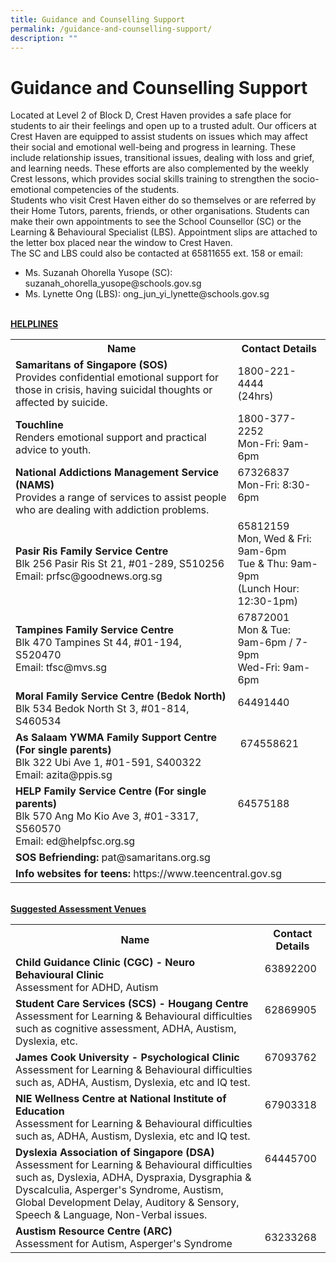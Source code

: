 ```yaml
---
title: Guidance and Counselling Support
permalink: /guidance-and-counselling-support/
description: ""
---
```

<h1>Guidance and Counselling Support</h1>
<div>
<div>
<div>Located at Level 2 of Block D, Crest Haven provides a safe place for students to air their feelings and open up to a trusted adult. Our officers at Crest Haven are equipped to assist students on issues which may affect their social and emotional well-being and progress in learning. These include relationship issues, transitional issues, dealing with loss and grief, and learning needs. These efforts are also complemented by the weekly Crest lessons, which provides social skills training to strengthen the socio-emotional competencies of the students.</div>
</div>
<div>Students who visit Crest Haven either do so themselves or are referred by their Home Tutors, parents, friends, or other organisations. Students can make their own appointments to see the School Counsellor (SC) or the Learning &amp; Behavioural Specialist (LBS). Appointment slips are attached to the letter box placed near the window to Crest Haven.</div>
<div>The SC and LBS could also be contacted at 65811655 ext. 158 or email:</div>
<div>
<div>
<ul>
<li>Ms. Suzanah Ohorella Yusope (SC): suzanah_ohorella_yusope@schools.gov.sg</li>
<li>Ms. Lynette Ong (LBS): ong_jun_yi_lynette@schools.gov.sg</li>
</ul>
</div>
</div>
<div>&nbsp;</div>
<div><strong><u>HELPLINES</u></strong></div>
<div>
<table>
<tbody>
<tr>
<th>Name</th>
<th>Contact Details</th>
</tr>
<tr>
<td>
<div><strong>Samaritans of Singapore (SOS)</strong></div>
<div>Provides confidential emotional support for those in crisis, having suicidal thoughts or affected by suicide.</div>
</td>
<td>1800-221-4444<br />(24hrs)</td>
</tr>
<tr>
<td><strong>Touchline</strong><br />
<div>Renders emotional support and practical advice to youth.</div>
</td>
<td>1800-377-2252<br />Mon-Fri: 9am-6pm</td>
</tr>
<tr>
<td><strong>National Addictions Management Service (NAMS)</strong><br />
<div>Provides a range of services to assist people who are dealing with addiction problems.&nbsp;</div>
</td>
<td>67326837<br />Mon-Fri: 8:30-6pm<br />&nbsp;</td>
</tr>
<tr>
<td><strong>Pasir Ris Family Service Centre</strong><br />
<div>Blk 256 Pasir Ris St 21, #01-289, S510256</div>
<div>Email: prfsc@goodnews.org.sg</div>
</td>
<td>65812159<br />Mon, Wed &amp; Fri: 9am-6pm<br />Tue &amp; Thu: 9am-9pm<br />(Lunch Hour: 12:30-1pm)</td>
</tr>
<tr>
<td><strong>Tampines Family Service Centre</strong><br />
<div>Blk 470 Tampines St 44, #01-194, S520470</div>
<div>Email: tfsc@mvs.sg&nbsp;</div>
</td>
<td>67872001<br />Mon &amp; Tue: 9am-6pm / 7-9pm<br />Wed-Fri: 9am-6pm&nbsp;</td>
</tr>
<tr>
<td><strong>Moral Family Service Centre (Bedok North)</strong><br />
<div>Blk 534 Bedok North St 3, #01-814, S460534</div>
</td>
<td>
<div>64491440</div>
&nbsp;</td>
</tr>
<tr>
<td><strong>As Salaam YWMA Family Support Centre (For single parents)</strong><br />
<div>Blk 322 Ubi Ave 1, #01-591, S400322</div>
<div>Email: azita@ppis.sg</div>
</td>
<td>&nbsp;674558621<br /><br /><br /></td>
</tr>
<tr>
<td><strong>HELP Family Service Centre (For single parents)</strong><br />
<div>Blk 570 Ang Mo Kio Ave 3, #01-3317, S560570</div>
<div>Email: ed@helpfsc.org.sg</div>
</td>
<td>64575188<br /><br /><br /></td>
</tr>
<tr>
<td colspan="2"><strong>SOS Befriending:</strong>&nbsp;pat@samaritans.org.sg</td>
</tr>
<tr>
<td colspan="2"><strong>Info websites for teens:</strong>&nbsp;https://www.teencentral.gov.sg</td>
</tr>
</tbody>
</table>
</div>
<div>&nbsp;</div>
<div><u><strong>Suggested Assessment Venues</strong></u></div>
<div>
<table>
<tbody>
<tr>
<th>Name</th>
<th>Contact Details</th>
</tr>
<tr>
<td>
<div><strong>Child Guidance Clinic (CGC) - Neuro Behavioural Clinic</strong></div>
<div>Assessment for ADHD, Autism</div>
</td>
<td>63892200<br /><br /></td>
</tr>
<tr>
<td><strong>Student Care Services (SCS) - Hougang Centre</strong><br />
<div>Assessment for Learning &amp; Behavioural difficulties such as cognitive assessment, ADHA, Austism, Dyslexia, etc.</div>
</td>
<td>62869905<br /><br /><br /></td>
</tr>
<tr>
<td><strong>James Cook University - Psychological Clinic</strong><br />
<div>Assessment for Learning &amp; Behavioural difficulties such as, ADHA, Austism, Dyslexia, etc and IQ test.</div>
</td>
<td>67093762<br /><br />&nbsp;</td>
</tr>
<tr>
<td><strong>NIE Wellness Centre at National Institute of Education</strong><br />
<div>Assessment for Learning &amp; Behavioural difficulties such as, ADHA, Austism, Dyslexia, etc and IQ test.</div>
</td>
<td>67903318<br /><br /><br /></td>
</tr>
<tr>
<td><strong>Dyslexia Association of Singapore (DSA)</strong><br />
<div>Assessment for Learning &amp; Behavioural difficulties such as, Dyslexia, ADHA, Dyspraxia, Dysgraphia &amp; Dyscalculia, Asperger's Syndrome, Austism, Global Development Delay, Auditory &amp; Sensory, Speech &amp; Language, Non-Verbal issues.</div>
</td>
<td>64445700<br /><br /><br /><br /><br /></td>
</tr>
<tr>
<td><strong>Austism Resource Centre (ARC)</strong><br />
<div>Assessment for Autism, Asperger's Syndrome</div>
</td>
<td>
<div>63233268</div>
</td>
</tr>
</tbody>
</table>
</div>
</div>